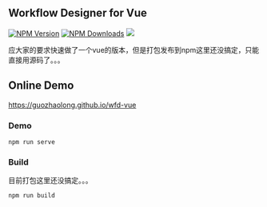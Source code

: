 ## Workflow Designer for Vue

[![NPM Version](http://img.shields.io/npm/v/wfd-vue.svg?style=flat)](https://www.npmjs.org/package/wfd-vue)
[![NPM Downloads](https://img.shields.io/npm/dm/wfd-vue.svg?style=flat)](https://www.npmjs.org/package/wfd-vue)
![](https://img.shields.io/badge/license-MIT-000000.svg)

应大家的要求快速做了一个vue的版本，但是打包发布到npm这里还没搞定，只能直接用源码了。。。
## Online Demo
https://guozhaolong.github.io/wfd-vue

### Demo
```
npm run serve
```

### Build
目前打包这里还没搞定。。。
```
npm run build
```
